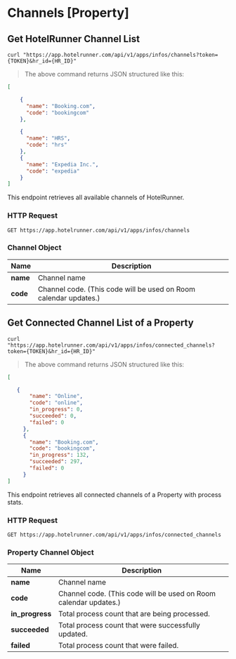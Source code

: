 # Channels [Property]

## Get HotelRunner Channel List

```shell
curl "https://app.hotelrunner.com/api/v1/apps/infos/channels?token={TOKEN}&hr_id={HR_ID}"
```

> The above command returns JSON structured like this:

```json
[

    {
      "name": "Booking.com",
      "code": "bookingcom"
    },

    {
      "name": "HRS",
      "code": "hrs"
    },
    {
      "name": "Expedia Inc.",
      "code": "expedia"
    }
]
```

This endpoint retrieves all available channels of HotelRunner.

### HTTP Request

`GET https://app.hotelrunner.com/api/v1/apps/infos/channels`

### Channel Object

Name | Description
------------ | ------
**name** | Channel name
**code** | Channel code. (This code will be used on Room calendar updates.)

## Get Connected Channel List of a Property


```shell
curl "https://app.hotelrunner.com/api/v1/apps/infos/connected_channels?token={TOKEN}&hr_id={HR_ID}"
```

> The above command returns JSON structured like this:

```json
[

   {
       "name": "Online",
       "code": "online",
       "in_progress": 0,
       "succeeded": 0,
       "failed": 0
     },
     {
       "name": "Booking.com",
       "code": "bookingcom",
       "in_progress": 132,
       "succeeded": 297,
       "failed": 0
     }
]
```

This endpoint retrieves all connected channels of a Property with process stats.

### HTTP Request

`GET https://app.hotelrunner.com/api/v1/apps/infos/connected_channels`

### Property Channel Object

Name | Description
------------ | ------
**name** | Channel name
**code** | Channel code. (This code will be used on Room calendar updates.)
**in_progress** | Total process count that are being processed.
**succeeded** | Total process count that were successfully updated.
**failed** | Total process count that were failed.
